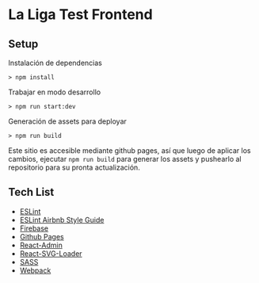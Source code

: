 # La Liga Test Frontend

## Setup

Instalación de dependencias

`> npm install`

Trabajar en modo desarrollo

`> npm run start:dev`

Generación de assets para deployar

`> npm run build`

Este sitio es accesible mediante github pages, así que luego de aplicar los cambios, ejecutar `npm run build` para generar los assets y pushearlo al repositorio para su pronta actualización.

## Tech List

- [ESLint](https://eslint.org/)
- [ESLint Airbnb Style Guide](https://github.com/airbnb/javascript)
- [Firebase](https://firebase.google.com/)
- [Github Pages](https://pages.github.com/)
- [React-Admin](https://marmelab.com/react-admin/)
- [React-SVG-Loader](https://github.com/boopathi/react-svg-loader)
- [SASS](https://sass-lang.com/)
- [Webpack](https://webpack.js.org/)
